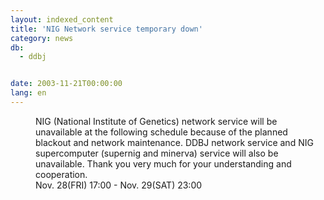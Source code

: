 ```yaml
---
layout: indexed_content
title: 'NIG Network service temporary down'
category: news
db:
  - ddbj


date: 2003-11-21T00:00:00
lang: en
---
```


<dd>NIG (National Institute of Genetics) network service will be unavailable at the following schedule because of the planned blackout and network maintenance. DDBJ network service and NIG supercomputer (supernig and minerva) service will also be unavailable. Thank you very much for your understanding and cooperation.<br>
<dd>Nov. 28(FRI) 17:00 - Nov. 29(SAT) 23:00</dd>
</dd>
